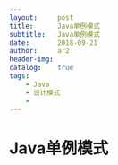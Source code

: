 ```yaml
---
layout:     post
title:      Java单例模式
subtitle:   Java单例模式
date:       2018-09-21
author:     ar2
header-img: 
catalog: 	true
tags:
    - Java
    - 设计模式
    - 
---
```

# Java单例模式

